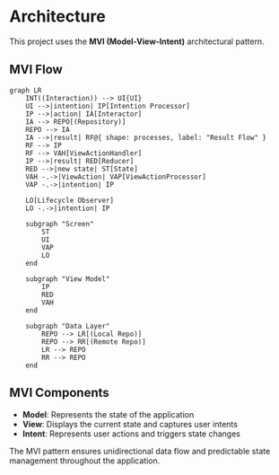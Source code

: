 # Architecture

This project uses the **MVI (Model-View-Intent)** architectural pattern.

## MVI Flow

```mermaid
graph LR
    INT((Interaction)) --> UI{UI}
    UI -->|intention| IP[Intention Processor]
    IP -->|action| IA[Interactor]
    IA --> REPO[(Repository)]
    REPO --> IA
    IA -->|result| RF@{ shape: processes, label: "Result Flow" }
    RF --> IP
    RF --> VAH[ViewActionHandler]
    IP -->|result| RED[Reducer]
    RED -->|new state| ST[State]
    VAH -.->|ViewAction| VAP[ViewActionProcessor]
    VAP -.->|intention| IP

    LO[Lifecycle Observer]
    LO -.->|intention| IP

    subgraph "Screen"
        ST
        UI
        VAP
        LO
    end

    subgraph "View Model"
        IP
        RED
        VAH
    end

    subgraph "Data Layer"
        REPO --> LR[(Local Repo)]
        REPO --> RR[(Remote Repo)]
        LR --> REPO
        RR --> REPO
    end
```

## MVI Components

- **Model**: Represents the state of the application
- **View**: Displays the current state and captures user intents
- **Intent**: Represents user actions and triggers state changes

The MVI pattern ensures unidirectional data flow and predictable state management throughout the application.
